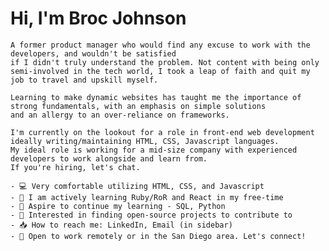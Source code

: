 # **Hi, I'm Broc Johnson**

    A former product manager who would find any excuse to work with the developers, and wouldn't be satisfied 
    if I didn't truly understand the problem. Not content with being only semi-involved in the tech world, I took a leap of faith and quit my job to travel and upskill myself.

    Learning to make dynamic websites has taught me the importance of strong fundamentals, with an emphasis on simple solutions 
    and an allergy to an over-reliance on frameworks. 

    I'm currently on the lookout for a role in front-end web development    ideally writing/maintaining HTML, CSS, Javascript languages. 
    My ideal role is working for a mid-size company with experienced developers to work alongside and learn from. 
    If you're hiring, let's chat.

    - 💻 Very comfortable utilizing HTML, CSS, and Javascript
    - 🍎 I am actively learning Ruby/RoR and React in my free-time
    - 💭 Aspire to continue my learning - SQL, Python
    - 🌉 Interested in finding open-source projects to contribute to
    - 📥 How to reach me: LinkedIn, Email (in sidebar)
    - 📣 Open to work remotely or in the San Diego area. Let's connect! 

<!--
**dwaynethebroc/dwaynethebroc** is a ✨ _special_ ✨ repository because its `README.md` (this file) appears on your GitHub profile.

Here are some ideas to get you started:

- 🔭 I’m currently working on ...
- 🌱 I’m currently learning ...
- 👯 I’m looking to collaborate on ...
- 🤔 I’m looking for help with ...
- 💬 Ask me about ...
- 📫 How to reach me: ...
- 😄 Pronouns: ...
- ⚡ Fun fact: ...
-->
